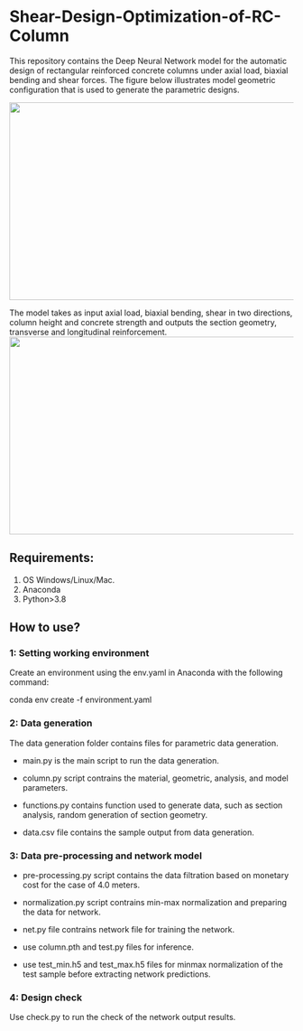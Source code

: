 # Shear-Design-Optimization-of-RC-Column
This repository contains the Deep Neural Network model for the automatic design of rectangular reinforced concrete columns under axial load, biaxial bending and shear forces. The figure below illustrates model geometric configuration that is used to generate the parametric designs.

<img  align="center" src="https://user-images.githubusercontent.com/57977216/184859700-c8bc5f4a-b340-43be-a064-6376c200ebbc.png" width="700" height="350">

The model takes as input axial load, biaxial bending, shear in two directions, column height and concrete strength and outputs the section geometry, transverse and longitudinal reinforcement.
<img  align="center" src="https://user-images.githubusercontent.com/57977216/184858249-64a279a7-45ca-47ee-bf5c-d07878a70b6a.png" width="700" height="350">



## Requirements:
1. OS Windows/Linux/Mac.
2. Anaconda
3. Python>3.8


## How to use?

### 1: Setting working environment
Create an environment using the env.yaml in Anaconda with the following command:

conda env create -f environment.yaml

### 2: Data generation
The data generation folder contains files for parametric data generation.

- main.py is the main script to run the data generation. 

- column.py script contrains the material, geometric, analysis, and model parameters.

- functions.py contains function used to generate data, such as section analysis, random generation of section geometry.

- data.csv file contains the sample output from data generation.

### 3: Data pre-processing and network model
- pre-processing.py script contains the data filtration based on monetary cost for the case of 4.0 meters.

- normalization.py script contrains min-max normalization and preparing the data for network.

- net.py file contrains network file for training the network. 

- use column.pth  and test.py files for inference.

- use test_min.h5 and test_max.h5 files for minmax normalization of the test sample before extracting network predictions.

### 4: Design check
Use check.py to run the check of the network output results.

